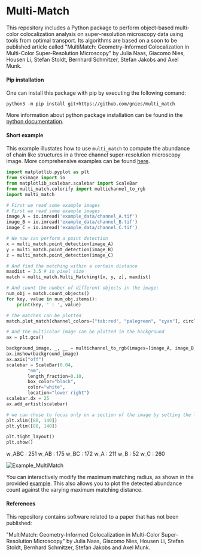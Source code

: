 # Multi-Match

This repository includes a Python package to perform object-based multi-color colocalization analysis on super-resolution microscopy data using tools from optimal transport. Its algorithms are based on a soon to be published article called "MultiMatch: Geometry-Informed Colocalization in Multi-Color Super-Resolution Microscopy" by Julia Naas, Giacomo Nies, Housen Li, Stefan Stoldt, Bernhard Schmitzer, Stefan Jakobs and Axel Munk.

#### Pip installation

One can install this package with pip by executing the following comand:
```console
python3 -m pip install git+https://github.com/gnies/multi_match
```
More information about python package installation can be found in the [python documentation](https://docs.python.org/3/installing/index.html).
#### Short example

This example illustates how to use `multi_match` to compute the abundance of chain like structures in a three channel super-resolution microscopy image.
More comprehensive examples can be found [here](https://github.com/gnies/multi_match/tree/main/examples).

```python
import matplotlib.pyplot as plt
from skimage import io
from matplotlib_scalebar.scalebar import ScaleBar
from multi_match.colorify import multichannel_to_rgb
import multi_match

# First we read some example images
# First we read some example images
image_A = io.imread('example_data/channel_A.tif')
image_B = io.imread('example_data/channel_B.tif')
image_C = io.imread('example_data/channel_C.tif')

# We now can perform a point detection
x = multi_match.point_detection(image_A)
y = multi_match.point_detection(image_B)
z = multi_match.point_detection(image_C)

# And find the matching within a certain distance
maxdist = 3.5 # in pixel size
match = multi_match.Multi_Matching([x, y, z], maxdist)

# And count the number of different objects in the image:
num_obj = match.count_objects()
for key, value in num_obj.items():
    print(key, ' : ', value)

# the matches can be plotted
match.plot_match(channel_colors=["tab:red", "palegreen", "cyan"], circle_alpha=0.5)

# And the multicolor image can be plotted in the background
ax = plt.gca()

background_image, _, __ = multichannel_to_rgb(images=[image_A, image_B, image_C], cmaps=['pure_red','pure_green', 'pure_blue'])
ax.imshow(background_image)
ax.axis("off")
scalebar = ScaleBar(0.04,
        "nm",
        length_fraction=0.10,
        box_color="black",
        color="white",
        location="lower right")
scalebar.dx = 25
ax.add_artist(scalebar)

# we can chose to focus only on a section of the image by setting the limits 
plt.xlim([80, 140])
plt.ylim([80, 140])

plt.tight_layout()
plt.show()
```

w_ABC  :  251
w_AB  :  175
w_BC  :  172
w_A  :  211
w_B  :  52
w_C  :  260


![Example_MultiMatch](https://user-images.githubusercontent.com/72695751/202760361-afefdbbb-ea7b-4efe-b4bd-d014e76ac7ee.png)

You can interactively modify the maximum matching radius, as shown in the provided [example](https://github.com/gnies/multi_match/blob/master/examples/example_matching_over_range.py). This also allows you to plot the detected abundance count against the varying maximum matching distance.

#### References

This repository contains software related to a paper that has not been published: 

"MultiMatch: Geometry-Informed Colocalization in Multi-Color Super-Resolution Microscopy" by Julia Naas, Giacomo Nies, Housen Li, Stefan Stoldt, Bernhard Schmitzer, Stefan Jakobs and Axel Munk. 
